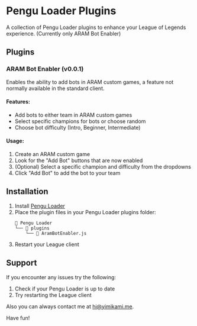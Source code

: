 # Pengu Loader Plugins

A collection of Pengu Loader plugins to enhance your League of Legends experience. (Currently only ARAM Bot Enabler)

## Plugins

### ARAM Bot Enabler (v0.0.1)

Enables the ability to add bots in ARAM custom games, a feature not normally available in the standard client.

#### Features:

- Add bots to either team in ARAM custom games
- Select specific champions for bots or choose random
- Choose bot difficulty (Intro, Beginner, Intermediate)

#### Usage:

1. Create an ARAM custom game
2. Look for the "Add Bot" buttons that are now enabled
3. (Optional) Select a specific champion and difficulty from the dropdowns
4. Click "Add Bot" to add the bot to your team

## Installation

1. Install [Pengu Loader](https://github.com/PenguLoader/PenguLoader)
2. Place the plugin files in your Pengu Loader plugins folder:
   ```
   📂 Pengu Loader
   └── 📂 plugins
       └── 📄 AramBotEnabler.js
   ```
3. Restart your League client

## Support

If you encounter any issues try the following:

1. Check if your Pengu Loader is up to date
2. Try restarting the League client

Also you can always contact me at [hi@yimikami.me](mailto:hi@yimikami.me).

Have fun!
